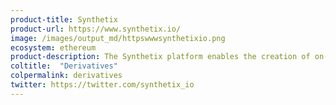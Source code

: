 ```yaml
---
product-title: Synthetix
product-url: https://www.synthetix.io/
image: /images/output_md/httpswwwsynthetixio.png
ecosystem: ethereum
product-description: The Synthetix platform enables the creation of on-chain synthetic assets that track the value of assets in the real world. [Interview with Kain Warwick, founder of Synthetix](/synthetix).
coltitle:  "Derivatives"
colpermalink: derivatives
twitter: https://twitter.com/synthetix_io
---
```

